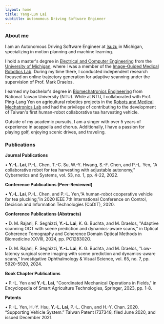 ```yaml
---
layout: home
title: Yang-Lun Lai
subtitle: Autonomous Driving Software Engineer
---
```

### About me
I am an Autonomous Driving Software Engineer at [Isuzu](https://www.isuzutechcenter.com/) in Michigan, specializing in motion planning and machine learning.

I hold a master's degree in [Electrical and Computer Engineering](https://ece.engin.umich.edu/research/research-areas/robotics-autonomous-systems/) from the [University of Michigan](https://umich.edu/), where I was a member of the [Image-Guided Medical Robotics Lab](https://medical.robotics.umich.edu/). During my time there, I conducted independent research focused on online trajectory generation for adaptive scanning under the supervision of Prof. Mark Draelos.

I earned my bachelor's degree in [Biomechatronics Engineering](https://www.bime.ntu.edu.tw/English/Default.html) from National Taiwan University (NTU). While at NTU, I collaborated with Prof. Ping-Lang Yen on agricultural robotics projects in the [Robots and Medical Mechatronics Lab](http://rmml.bime.ntu.edu.tw/nturmmle.html) and had the privilege of contributing to the development of Taiwan's first human-robot collaborative tea harvesting vehicle.

Outside of my academic pursuits, I am a singer with over 5 years of experience in acappella and chorus. Additionally, I have a passion for playing golf, enjoying scenic drives, and traveling.

### Publications
**Journal Publications**

• **Y.-L. Lai**, P.-L. Chen, T.-C. Su, W.-Y. Hwang, S.-F. Chen, and P.-L. Yen, "A collaborative robot for tea harvesting with adjustable autonomy," Cybernetics and Systems, vol. 53, no. 1, pp. 4-22, 2022.

**Conference Publications (Peer-Reviewed)**

• **Y.-L. Lai**, P.-L. Chen, and P.-L. Yen,“A human-robot cooperative vehicle for tea plucking,”in 2020 IEEE 7th International Conference on Control, Decision and Information Technologies (CoDIT), 2020.

**Conference Publications (Abstracts)**

• D. M. Rajani, F. Seghizzi, **Y.-L. Lai**, K. G. Buchta, and M. Draelos, "Adaptive scanning OCT with scene prediction and dynamics-aware scans," in Optical Coherence Tomography and Coherence Domain Optical Methods in Biomedicine XXVIII, 2024, pp. PC128302O.

• D. M. Rajani, F. Seghizzi, **Y.-L. Lai**, K. G. Buchta, and M. Draelos, "Low-latency surgical scene imaging with scene prediction and dynamics-aware scans," Investigative Ophthalmology & Visual Science, vol. 65, no. 7, pp. 5920-5920, 2024.

**Book Chapter Publications**

• P.-L. Yen and **Y.-L. Lai**, "Coordinated Mechanical Operations in Fields," in Encyclopedia of Smart Agriculture Technologies, Springer, 2023, pp. 1-8.

**Patents**

•	P.-L. Yen, H.-Y. Hsu, **Y.-L. Lai**, P.-L. Chen, and H.-Y. Chan. 2020. “Supporting Vehicle System.” Taiwan Patent I737348, filed June 2020, and issued December 2021.
